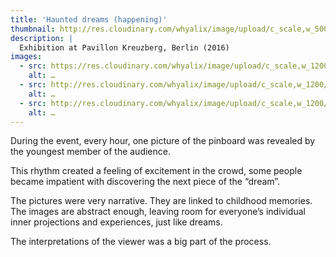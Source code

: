 ```yaml
---
title: 'Haunted dreams (happening)'
thumbnail: http://res.cloudinary.com/whyalix/image/upload/c_scale,w_500/v1510518158/alixlucas/expo-haunted-dreams/018-4.jpg
description: |
  Exhibition at Pavillon Kreuzberg, Berlin (2016)
images:
  - src: https://res.cloudinary.com/whyalix/image/upload/c_scale,w_1200/v1544347605/alixlucas/haunted-dreams/haunting-dreams-01.jpg
    alt: …
  - src: http://res.cloudinary.com/whyalix/image/upload/c_scale,w_1200/v1510518200/alixlucas/expo-haunted-dreams/018-2.jpg
    alt: …
  - src: http://res.cloudinary.com/whyalix/image/upload/c_scale,w_1200/v1510518186/alixlucas/expo-haunted-dreams/018-3.jpg
    alt: …
---
```


During the event, every hour, one picture of the pinboard was revealed by the youngest member of the audience.

This rhythm created a feeling of excitement in the crowd, some people became impatient with discovering the next piece of the “dream”.

The pictures were very narrative. They are linked to childhood memories. The images are abstract enough, leaving room for everyone’s individual inner projections and experiences, just like dreams.

The interpretations of the viewer was a big part of the process.
